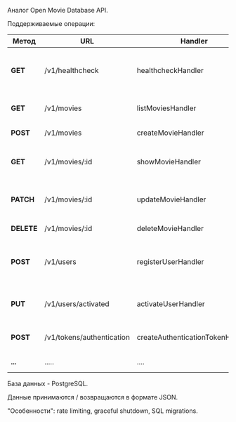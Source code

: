 Аналог Open Movie Database API.

Поддерживаемые операции:

| Метод | URL |Handler| Действие |
|---------|----------|--------|-------|
| **GET** | /v1/healthcheck | healthcheckHandler | Получение информации о состоянии и версии приложения |
| **GET**| /v1/movies      | listMoviesHandler | Получение информации о всех фильмах |
| **POST**| /v1/movies      | createMovieHandler | Добавление нового фильма |
| **GET**| /v1/movies/:id      | showMovieHandler | Получение информации о конкретном фильме |
| **PATCH**| /v1/movies/:id      | updateMovieHandler | Измениние информации о конкретном фильме по id |
| **DELETE**| /v1/movies/:id      | deleteMovieHandler | Удаление фильма по id  |
| **POST**| /v1/users    | registerUserHandler | Регистрация нового пользователя, уведомление по email |
| **PUT**| /v1/users/activated    | activateUserHandler | Подтверждение учетной записи, "активация" пользователя |
| **POST**| /v1/tokens/authentication    | createAuthenticationTokenHandler | Генерация нового токена аутентификации |
| **...**| .....      |....| Авторизация в процессе... |

База данных - PostgreSQL.

Данные принимаются / возвращаются в формате JSON.

"Особенности": rate limiting, graceful shutdown, SQL migrations.